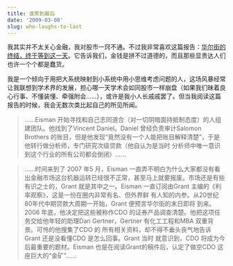 ```yaml
---
title: 谁笑到最后
date: '2009-03-08'
slug: who-laughs-to-last
---
```


我其实并不太关心金融，我对股市一窍不通。不过我非常喜欢这篇报告：[华尔街的终结，终于等到这一天](http://www.caihuanet.com/hsstock/baogao/200811/P020081121383280659669.pdf)。它告诉我们，金钱是拼不过道德的，而且那些显贵达人们也许一个个都是蠢货。

我是一个倾向于用把大系统映射到小系统中用小思维考虑问题的人，这场风暴经常让我联想到学术界的发展，担心哪一天学术会如同股市一样崩盘（如果我们昧着良心行事、不懂装懂、牵强附会……），或许是我小人长戚戚罢了。但当我阅读这篇报告的时候，我会无数次类比起自己的所见所闻。


> ……Eisman 开始寻找和自己志同道合（对一切阴暗面持抵制态度）的人组建团队。他找到了Vincent Daniel。Daniel 曾经负责审计Salomon Brothers 的账目，但是他发现“竟然没有一个人能把账目解释清楚”，于是他转行做分析师，专门研究次级贷款（他自认为是当时 分析师中唯一意识到这个行业的所有公司都会倒闭）……




> ……时间来到了 2007 年5 月，Eisman 一直弄不明白为什么大家都没有看出金融市场这台机器运转已经很不正常，甚至马上就要报废。市场还是有些有识之士的，Grant 就是其中之一。Eisman 一直订阅由Grant 主编的《利率观察》，这是一份在圈内非常有名、但外界鲜 有人知的内参。从20世纪80年代中期贷款大周期一开始，Grant 便预言华尔街的末日即将 到来。2006 年底，他决定把这些被称作CDO 的证券产品调查清楚。他把这项任务交给他年轻的助理Dan Gertner，Gertner 有化工工程和MBA 双重背景。可怜的他搜集了CDO 的 所有相关资料，却不得不垂头丧气地告诉Grant 还是没看懂CDO 是怎么回事。Grant 当时 就意识到，CDO 将成为今后最重要的题材。Eisman 也是在阅读Grant的稿件后，认定了做空CDO 这座巨大的“金矿”……

